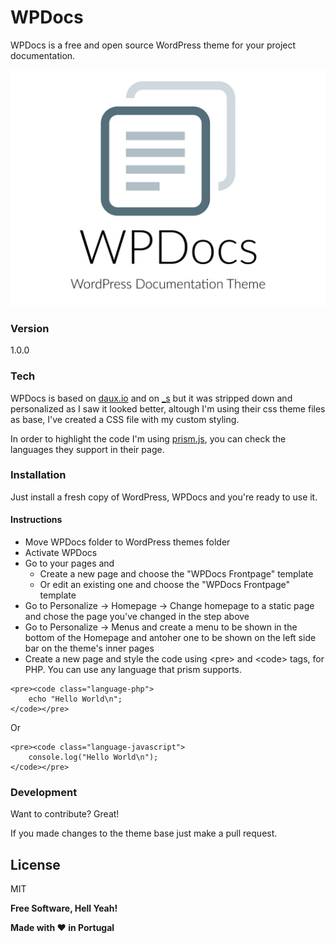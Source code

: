 # WPDocs

WPDocs is a free and open source WordPress theme for your project documentation.

![alt text](https://raw.githubusercontent.com/rafaelcpalmeida/WPDoc/master/screenshot.png "WPDocs")

### Version
1.0.0

### Tech

WPDocs is based on [daux.io] and on [_s] but it was stripped down and personalized as I saw it looked better, altough I'm using their css theme files as base, I've created a CSS file with my custom styling.

In order to highlight the code I'm using [prism.js], you can check the languages they support in their page.

### Installation

Just install a fresh copy of WordPress, WPDocs and you're ready to use it.

#### Instructions

- Move WPDocs folder to WordPress themes folder
- Activate WPDocs
- Go to your pages and 
    - Create a new page and choose the "WPDocs Frontpage" template
    - Or edit an existing one and choose the "WPDocs Frontpage" template
- Go to Personalize -> Homepage -> Change homepage to a static page and chose the page you've changed in the step above
- Go to Personalize -> Menus and create a menu to be shown in the bottom of the Homepage and antoher one to be shown on the left side bar on the theme's inner pages
- Create a new page and style the code using &lt;pre&gt; and &lt;code&gt; tags, for PHP. You can use any language that prism supports.
```
<pre><code class="language-php">
    echo "Hello World\n";
</code></pre>
```

Or

```
<pre><code class="language-javascript">
    console.log("Hello World\n");
</code></pre>
```

### Development

Want to contribute? Great!

If you made changes to the theme base just make a pull request.

License
----

MIT


**Free Software, Hell Yeah!**

**Made with ♥ in Portugal**

[//]: # (These are reference links used in the body of this note and get stripped out when the markdown processor does its job. There is no need to format nicely because it shouldn't be seen. Thanks SO - http://stackoverflow.com/questions/4823468/store-comments-in-markdown-syntax)


   [daux.io]: <http://daux.io/>
   [_s]: <http://underscores.me/>
   [prism.js]: http://prismjs.com/
